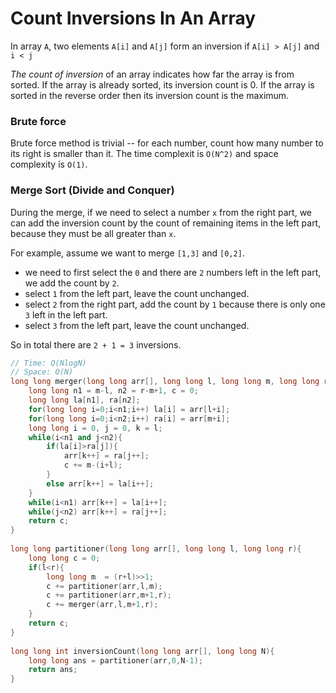 # Count Inversions In An Array

In array `A`, two elements `A[i]` and `A[j]` form an inversion if `A[i] > A[j]` and `i < j`

_The count of inversion_ of an array indicates how far the array is from sorted. If the array is already sorted, its inversion count is 0. If the array is sorted in the reverse order then its inversion count is the maximum.

### Brute force

Brute force method is trivial -- for each number, count how many number to its right is smaller than it. The time complexit is `O(N^2)` and space complexity is `O(1)`.

### Merge Sort \(Divide and Conquer\)

During the merge, if we need to select a number `x` from the right part, we can add the inversion count by the count of remaining items in the left part, because they must be all greater than `x`.

For example, assume we want to merge `[1,3]` and `[0,2]`.

* we need to first select the `0` and there are `2` numbers left in the left part, we add the count by `2`.
* select `1` from the left part, leave the count unchanged.
* select `2` from the right part, add the count by `1` because there is only one `3` left in the left part.
* select `3` from the left part, leave the count unchanged.

So in total there are `2 + 1 = 3` inversions.

```cpp
// Time: O(NlogN)
// Space: O(N)
long long merger(long long arr[], long long l, long long m, long long r){
    long long n1 = m-l, n2 = r-m+1, c = 0;
    long long la[n1], ra[n2];
    for(long long i=0;i<n1;i++) la[i] = arr[l+i];
    for(long long i=0;i<n2;i++) ra[i] = arr[m+i];
    long long i = 0, j = 0, k = l;
    while(i<n1 and j<n2){
        if(la[i]>ra[j]){
            arr[k++] = ra[j++];
            c += m-(i+l);
        }
        else arr[k++] = la[i++];
    }
    while(i<n1) arr[k++] = la[i++];
    while(j<n2) arr[k++] = ra[j++];
    return c;
}
    
long long partitioner(long long arr[], long long l, long long r){
    long long c = 0;
    if(l<r){
        long long m  = (r+l)>>1;
        c += partitioner(arr,l,m);
        c += partitioner(arr,m+1,r);
        c += merger(arr,l,m+1,r);
    }
    return c;
}
        
long long int inversionCount(long long arr[], long long N){
    long long ans = partitioner(arr,0,N-1);
    return ans;
}
```

